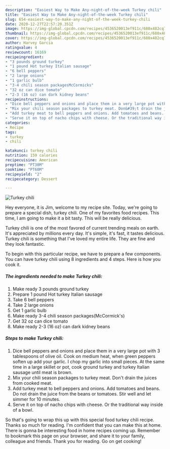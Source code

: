 ```yaml
---
description: "Easiest Way to Make Any-night-of-the-week Turkey chili"
title: "Easiest Way to Make Any-night-of-the-week Turkey chili"
slug: 654-easiest-way-to-make-any-night-of-the-week-turkey-chili
date: 2020-12-27T22:57:20.351Z
image: https://img-global.cpcdn.com/recipes/4536520013ef911c/680x482cq70/turkey-chili-recipe-main-photo.jpg
thumbnail: https://img-global.cpcdn.com/recipes/4536520013ef911c/680x482cq70/turkey-chili-recipe-main-photo.jpg
cover: https://img-global.cpcdn.com/recipes/4536520013ef911c/680x482cq70/turkey-chili-recipe-main-photo.jpg
author: Harvey Garcia
ratingvalue: 4
reviewcount: 16169
recipeingredient:
- "3 pounds ground turkey"
- "1 pound Hot turkey Italian sausage"
- "6 bell peppers"
- "2 large onions"
- "1 garlic bulb"
- "3-4 chili season packagesMcCormicks"
- "32 oz can dice tomato"
- "2-3 (16 oz) can dark kidney beans"
recipeinstructions:
- "Dice bell peppers and onions and place them in a very large pot with 3 tablespoons of olive oil. Cook on medium heat, when green peppers soften up add your garlic. I chop my garlic into small pieces. At the same time in a large skillet or pot, cook ground turkey and turkey Italian sausage until meat is brown."
- "Mix your chili season packages to turkey meat. Don&#39;t drain the juices from cooked meat."
- "Add turkey meat to bell peppers and onions. Add tomatoes and beans. Do not drain the juice from the beans or tomatoes. Stir well and let simmer for 10 minutes."
- "Serve it on top of nacho chips with cheese. Or the traditional way inside of a bowl."
categories:
- Recipe
tags:
- turkey
- chili

katakunci: turkey chili 
nutrition: 159 calories
recipecuisine: American
preptime: "PT30M"
cooktime: "PT60M"
recipeyield: "2"
recipecategory: Dessert

---
```



![Turkey chili](https://img-global.cpcdn.com/recipes/4536520013ef911c/680x482cq70/turkey-chili-recipe-main-photo.jpg)

Hey everyone, it is Jim, welcome to my recipe site. Today, we're going to prepare a special dish, turkey chili. One of my favorites food recipes. This time, I am going to make it a bit tasty. This will be really delicious.

Turkey chili is one of the most favored of current trending meals on earth. It's appreciated by millions every day. It's simple, it's fast, it tastes delicious. Turkey chili is something that I've loved my entire life. They are fine and they look fantastic.




To begin with this particular recipe, we have to prepare a few components. You can have turkey chili using 8 ingredients and 4 steps. Here is how you cook it.

<!--inarticleads1-->

##### The ingredients needed to make Turkey chili:

1. Make ready 3 pounds ground turkey
1. Prepare 1 pound Hot turkey Italian sausage
1. Take 6 bell peppers
1. Take 2 large onions
1. Get 1 garlic bulb
1. Make ready 3-4 chili season packages(McCormick&#39;s)
1. Get 32 oz can dice tomato
1. Make ready 2-3 (16 oz) can dark kidney beans




<!--inarticleads2-->

##### Steps to make Turkey chili:

1. Dice bell peppers and onions and place them in a very large pot with 3 tablespoons of olive oil. Cook on medium heat, when green peppers soften up add your garlic. I chop my garlic into small pieces. At the same time in a large skillet or pot, cook ground turkey and turkey Italian sausage until meat is brown.
1. Mix your chili season packages to turkey meat. Don&#39;t drain the juices from cooked meat.
1. Add turkey meat to bell peppers and onions. Add tomatoes and beans. Do not drain the juice from the beans or tomatoes. Stir well and let simmer for 10 minutes.
1. Serve it on top of nacho chips with cheese. Or the traditional way inside of a bowl.




So that's going to wrap this up with this special food turkey chili recipe. Thanks so much for reading. I'm confident that you can make this at home. There is gonna be interesting food in home recipes coming up. Remember to bookmark this page on your browser, and share it to your family, colleague and friends. Thank you for reading. Go on get cooking!
